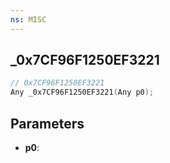 ```yaml
---
ns: MISC
---
```

## _0x7CF96F1250EF3221

```c
// 0x7CF96F1250EF3221
Any _0x7CF96F1250EF3221(Any p0);
```

## Parameters
* **p0**:
